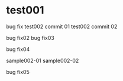 # test001
bug fix
test002 commit 01
test002 commit 02

bug fix02
bug fix03

bug fix04

sample002-01
sample002-02

bug fix05